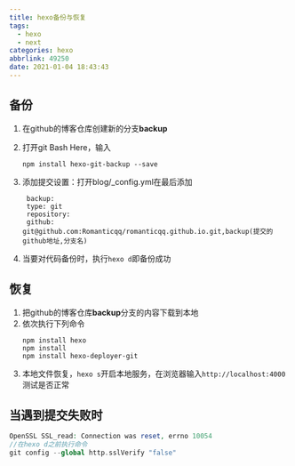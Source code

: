 ```yaml
---
title: hexo备份与恢复
tags:
  - hexo
  - next
categories: hexo
abbrlink: 49250
date: 2021-01-04 18:43:43
---
```

## 备份
1. 在github的博客仓库创建新的分支**backup**
2. 打开git Bash Here，输入
    ```
    npm install hexo-git-backup --save
    ```

3. 添加提交设置：打开blog/_config.yml在最后添加
   ```
    backup:
    type: git
    repository:
    github: git@github.com:Romanticqq/romanticqq.github.io.git,backup(提交的github地址,分支名)
   ```
4. 当要对代码备份时，执行`hexo d`即备份成功

## 恢复
1. 把github的博客仓库**backup**分支的内容下载到本地
2. 依次执行下列命令
    ```
    npm install hexo
    npm install
    npm install hexo-deployer-git
    ```
3. 本地文件恢复，`hexo s`开启本地服务，在浏览器输入`http://localhost:4000`测试是否正常
## 当遇到提交失败时
```php
OpenSSL SSL_read: Connection was reset, errno 10054
//在hexo d之前执行命令
git config --global http.sslVerify "false"
```